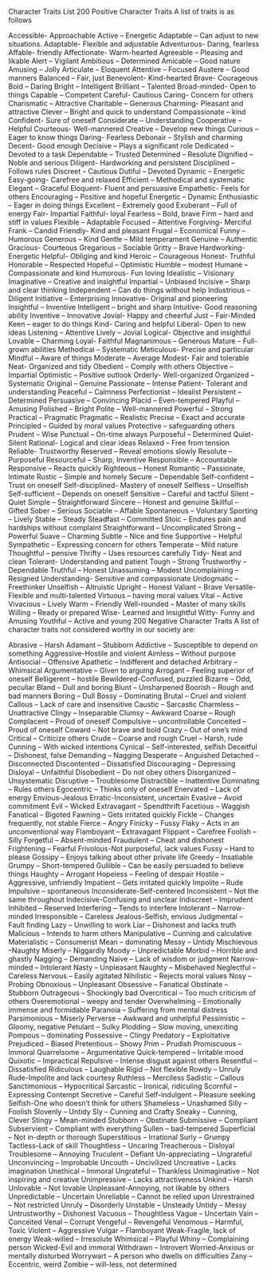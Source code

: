 Character Traits List
200 Positive Character Traits
A list of traits is as follows

Accessible- Approachable
Active – Energetic
Adaptable – Can adjust to new situations.
Adaptable- Flexible and adjustable
Adventurous- Daring, fearless
Affable- friendly
Affectionate- Warm-hearted
Agreeable – Pleasing and likable
Alert – Vigilant
Ambitious – Determined
Amicable – Good nature
Amusing – Jolly
Articulate – Eloquent
Attentive – Focused
Austere – Good manners
Balanced – Fair, just
Benevolent- Kind-hearted
Brave- Courageous
Bold – Daring
Bright – Intelligent
Brilliant – Talented
Broad-minded- Open to things
Capable – Competent
Careful- Cautious
Caring- Concern for others
Charismatic – Attractive
Charitable – Generous
Charming- Pleasant and attractive
Clever – Bright and quick to understand
Compassionate – kind
Confident- Sure of oneself
Considerate – Understanding
Cooperative – Helpful
Courteous- Well-mannered
Creative – Develop new things
Curious – Eager to know things
Daring- Fearless
Debonair – Stylish and charming
Decent- Good enough
Decisive – Plays a significant role
Dedicated – Devoted to a task
Dependable – Trusted
Determined – Resolute
Dignified – Noble and serious
Diligent- Hardworking and persistent
Disciplined – Follows rules
Discreet – Cautious
Dutiful – Devoted
Dynamic – Energetic
Easy-going- Carefree and relaxed
Efficient – Methodical and systematic
Elegant – Graceful
Eloquent- Fluent and persuasive
Empathetic- Feels for others
Encouraging – Positive and hopeful
Energetic – Dynamic
Enthusiastic – Eager in doing things
Excellent – Extremely good
Exuberant – Full of energy
Fair- Impartial
Faithful- loyal
Fearless – Bold, brave
Firm – hard and stiff in values
Flexible – Adaptable
Focused – Attentive
Forgiving- Merciful
Frank – Candid
Friendly- Kind and pleasant
Frugal – Economical
Funny – Humorous
Generous – Kind
Gentle – Mild temperament
Genuine – Authentic
Gracious- Courteous
Gregarious – Sociable
Gritty – Brave
Hardworking- Energetic
Helpful- Obliging and kind
Heroic – Courageous
Honest- Truthful
Honorable – Respected
Hopeful – Optimistic
Humble – modest
Humane – Compassionate and kind
Humorous- Fun loving
Idealistic – Visionary
Imaginative – Creative and insightful
Impartial – Unbiased
Incisive – Sharp and clear thinking
Independent – Can do things without help
Industrious – Diligent
Initiative – Enterprising
Innovative- Original and pioneering
Insightful – Inventive
Intelligent – bright and sharp
Intuitive- Good reasoning ability
Inventive – Innovative
Jovial- Happy and cheerful
Just – Fair-Minded
Keen – eager to do things
Kind- Caring and helpful
Liberal- Open to new ideas
Listening – Attentive
Lively – Jovial
Logical- Objective and insightful
Lovable – Charming
Loyal- Faithful
Magnanimous – Generous
Mature – Full-grown abilities
Methodical – Systematic
Meticulous- Precise and particular
Mindful – Aware of things
Moderate – Average
Modest- Fair and tolerable
Neat- Organized and tidy
Obedient – Comply with others
Objective – Impartial
Optimistic – Positive outlook
Orderly- Well-organized
Organized – Systematic
Original – Genuine
Passionate – Intense
Patient- Tolerant and understanding
Peaceful – Calmness
Perfectionist – Idealist
Persistent – Determined
Persuasive – Convincing
Placid – Even-tempered
Playful – Amusing
Polished – Bright
Polite – Well-mannered
Powerful – Strong
Practical – Pragmatic
Pragmatic – Realistic
Precise – Exact and accurate
Principled – Guided by moral values
Protective – safeguarding others
Prudent – Wise
Punctual – On-time always
Purposeful – Determined
Quiet- Silent
Rational- Logical and clear ideas
Relaxed – Free from tension
Reliable- Trustworthy
Reserved – Reveal emotions slowly
Resolute – Purposeful
Resourceful – Sharp, Inventive
Responsible – Accountable
Responsive – Reacts quickly
Righteous – Honest
Romantic – Passionate, Intimate
Rustic – Simple and homely
Secure – Dependable
Self-confident – Trust on oneself
Self-disciplined- Mastery of oneself
Selfless – Unselfish
Self-sufficient – Depends on oneself
Sensitive – Careful and tactful
Silent – Quiet
Simple – Straightforward
Sincere – Honest and genuine
Skillful – Gifted
Sober – Serious
Sociable – Affable
Spontaneous – Voluntary
Sporting – Lively
Stable – Steady
Steadfast – Committed
Stoic – Endures pain and hardships without complaint
Straightforward – Uncomplicated
Strong – Powerful
Suave – Charming
Subtle – Nice and fine
Supportive – Helpful
Sympathetic – Expressing concern for others
Temperate – Mild nature
Thoughtful – pensive
Thrifty – Uses resources carefully
Tidy- Neat and clean
Tolerant- Understanding and patient
Tough – Strong
Trustworthy – Dependable
Truthful – Honest
Unassuming – Modest
Uncomplaining – Resigned
Understanding- Sensitive and compassionate
Undogmatic – Freethinker
Unselfish – Altruistic
Upright – Honest
Valiant – Brave
Versatile- Flexible and multi-talented
Virtuous – having moral values
Vital – Active
Vivacious – Lively
Warm – Friendly
Well-rounded – Master of many skills
Willing – Ready or prepared
Wise- Learned and Insightful
Witty- Funny and Amusing
Youthful – Active and young
200 Negative Character Traits 
A list of character traits not considered worthy in our society are:

Abrasive – Harsh
Adamant – Stubborn
Addictive – Susceptible to depend on something
Aggressive-Hostile and violent
Aimless – Without purpose
Antisocial – Offensive
Apathetic – Indifferent and detached
Arbitrary – Whimsical
Argumentative – Given to arguing
Arrogant – Feeling superior of oneself
Belligerent – hostile
Bewildered-Confused, puzzled
Bizarre – Odd, peculiar
Bland – Dull and boring
Blunt – Unsharpened
Boorish – Rough and bad manners
Boring – Dull
Bossy – Dominating
Brutal – Cruel and violent
Callous – Lack of care and insensitive
Caustic – Sarcastic
Charmless – Unattractive
Clingy – Inseparable
Clumsy – Awkward
Coarse – Rough
Complacent – Proud of oneself
Compulsive – uncontrollable
Conceited – Proud of oneself
Coward – Not brave and bold
Crazy – Out of one’s mind
Critical – Criticize others
Crude – Coarse and rough
Cruel – Harsh, rude
Cunning – With wicked intentions
Cynical – Self-interested, selfish
Deceitful – Dishonest, false
Demanding – Nagging
Desperate – Anguished
Detached – Disconnected
Discontented – Dissatisfied
Discouraging – Depressing
Disloyal – Unfaithful
Disobedient – Do not obey others
Disorganized – Unsystematic
Disruptive – Troublesome
Distractible – Inattentive
Dominating – Rules others
Egocentric – Thinks only of oneself
Enervated – Lack of energy
Envious-Jealous
Erratic-Inconsistent, uncertain
Evasive – Avoid commitment
Evil – Wicked
Extravagant – Spendthrift
Facetious – Waggish
Fanatical – Bigoted
Fawning – Gets irritated quickly
Fickle – Changes frequently, not stable
Fierce – Angry
Finicky – Fussy
Flaky – Acts in an unconventional way
Flamboyant – Extravagant
Flippant – Carefree
Foolish – Silly
Forgetful – Absent-minded
Fraudulent – Cheat and dishonest
Frightening – Fearful
Frivolous-Not purposeful, lack values
Fussy – Hard to please
Gossipy – Enjoys talking about other private life
Greedy – Insatiable
Grumpy – Short-tempered
Gullible – Can be easily persuaded  to believe things
Haughty – Arrogant
Hopeless – Feeling of despair
Hostile – Aggressive, unfriendly
Impatient – Gets irritated quickly
Impolite – Rude
Impulsive – spontaneous
Inconsiderate-Self-centered
Inconsistent – Not the same throughout
Indecisive-Confusing and unclear
Indiscreet – Imprudent
Inhibited – Reserved
Interfering – Tends to interfere
Intolerant – Narrow-minded
Irresponsible – Careless
Jealous-Selfish, envious
Judgmental – Fault finding
Lazy – Unwilling to work
Liar – Dishonest and lacks truth
Malicious – Intends to harm others
Manipulative – Cunning and calculative
Materialistic – Consumerist
Mean – dominating
Messy – Untidy
Mischievous –Naughty
Miserly – Niggardly
Moody – Unpredictable
Morbid – Horrible and ghastly
Nagging – Demanding
Naive – Lack of wisdom or judgment
Narrow-minded – Intolerant
Nasty – Unpleasant
Naughty – Misbehaved
Neglectful – Careless
Nervous – Easily agitated
Nihilistic – Rejects moral values
Nosy – Probing
Obnoxious – Unpleasant
Obsessive – Fanatical
Obstinate – Stubborn
Outrageous – Shockingly bad
Overcritical – Too much criticism of others
Overemotional – weepy and tender
Overwhelming – Emotionally immense and formidable
Paranoia – Suffering from mental distress
Parsimonious – Miserly
Perverse – Awkward and unhelpful
Pessimistic – Gloomy, negative
Petulant – Sulky
Plodding – Slow moving, unexciting
Pompous – dominating
Possessive – Clingy
Predatory – Exploitative
Prejudiced – Biased
Pretentious – Showy
Prim – Prudish
Promiscuous – Immoral
Quarrelsome – Argumentative
Quick-tempered – Irritable mood
Quixotic – Impractical
Repulsive – Intense disgust against others
Resentful – Dissatisfied
Ridiculous – Laughable
Rigid – Not flexible
Rowdy – Unruly
Rude-Impolite and lack courtesy
Ruthless – Merciless
Sadistic – Callous
Sanctimonious – Hypocritical
Sarcastic – Ironical, ridiculing
Scornful – Expressing Contempt
Secretive – Careful
Self-indulgent – Pleasure seeking
Selfish-One who doesn’t think for others
Shameless – Unashamed
Silly – Foolish
Slovenly – Untidy
Sly – Cunning and Crafty
Sneaky – Cunning, Clever
Stingy – Mean-minded
Stubborn – Obstinate
Submissive – Compliant
Subservient – Compliant with everything
Sullen – bad-tempered
Superficial – Not in-depth or thorough
Superstitious – Irrational
Surly – Grumpy
Tactless-Lack of skill
Thoughtless – Uncaring
Treacherous – Disloyal
Troublesome – Annoying
Truculent – Defiant
Un-appreciating – Ungrateful
Unconvincing – Improbable
Uncouth – Uncivilized
Uncreative – Lacks imagination
Unethical – Immoral
Ungrateful – Thankless
Unimaginative – Not inspiring and creative
Unimpressive – Lacks attractiveness
Unkind – Harsh
Unlovable – Not lovable
Unpleasant-Annoying, not likable by others
Unpredictable – Uncertain
Unreliable – Cannot be relied upon
Unrestrained – Not restricted
Unruly – Disorderly
Unstable – Unsteady
Untidy – Messy
Untrustworthy – Dishonest
Vacuous – Thoughtless
Vague – Uncertain
Vain – Conceited
Venal – Corrupt
Vengeful – Revengeful
Venomous – Harmful, Toxic
Violent – Aggressive
Vulgar – Flamboyant
Weak-Fragile, lack of energy
Weak-willed – Irresolute
Whimsical – Playful
Whiny – Complaining person
Wicked-Evil and immoral
Withdrawn – Introvert
Worried-Anxious or mentally disturbed
Worrywart – A person who dwells on difficulties
Zany – Eccentric, weird
Zombie – will-less, not determined